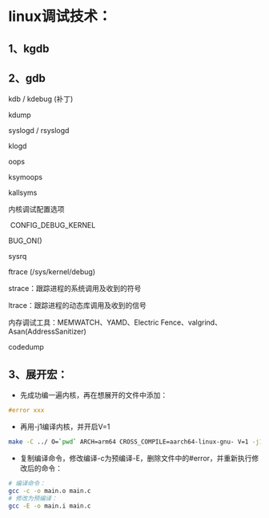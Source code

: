 # linux调试技术：

## 1、kgdb



## 2、gdb

kdb / kdebug (补丁)

kdump

syslogd / rsyslogd

klogd

oops

ksymoops

kallsyms

内核调试配置选项

​	CONFIG_DEBUG_KERNEL

BUG_ON()

sysrq

ftrace (/sys/kernel/debug)

strace：跟踪进程的系统调用及收到的符号

ltrace：跟踪进程的动态库调用及收到的信号

内存调试工具：MEMWATCH、YAMD、Electric Fence、valgrind、Asan(AddressSanitizer)

codedump

## 3、展开宏：

- 先成功编一遍内核，再在想展开的文件中添加：

```c
#error xxx
```

- 再用-j1编译内核，并开启V=1

```bash
make -C ../ O=`pwd` ARCH=arm64 CROSS_COMPILE=aarch64-linux-gnu- V=1 -j1
```

- 复制编译命令，修改编译-c为预编译-E，删除文件中的#error，并重新执行修改后的命令：

```bash
# 编译命令：
gcc -c -o main.o main.c
# 修改为预编译：
gcc -E -o main.i main.c
```


